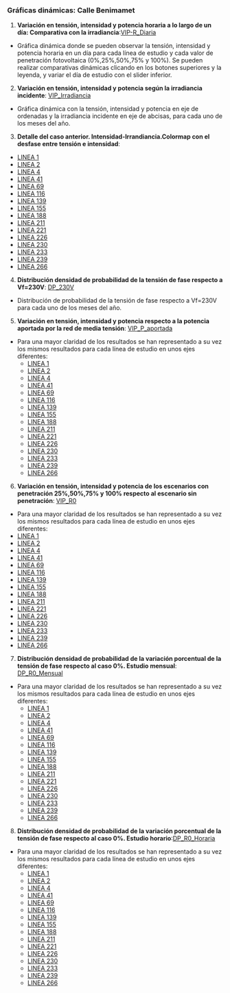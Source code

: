 ### Gráficas dinámicas: Calle Benimamet

1. **Variación en tensión, intensidad y potencia horaria a lo largo de un día: Comparativa con la irradiancia**:[VIP-R_Diaria](https://juliauru.github.io/Datos_Benimamet/Curva_diaria_1.html)
* Gráfica dinámica donde se pueden observar la tensión, intensidad y potencia horaria en un día para cada línea de estudio y cada valor de penetración fotovoltaica (0%,25%,50%,75% y 100%). Se pueden realizar comparativas dinámicas clicando en los botones superiores y la leyenda, y variar el día de estudio con el slider inferior.
2. **Variación en tensión, intensidad y potencia según la irradiancia incidente**: [VIP_Irradiancia](https://juliauru.github.io/Datos_Benimamet/VIP_anual_TY_2.html)
* Gráfica dinámica con la tensión, intensidad y potencia en eje de ordenadas y la irradiancia incidente en eje de abcisas, para cada uno de los meses del año.
3. **Detalle del caso anterior. Intensidad-Irrandiancia.Colormap con el desfase entre tensión e intensidad**:
  * [LINEA 1](https://juliauru.github.io/Datos_Benimamet/Iangle_9/Ia_line1.html)
  * [LINEA 2](https://juliauru.github.io/Datos_Benimamet/Iangle_9/Ia_line2.html)
  * [LINEA 4](https://juliauru.github.io/Datos_Benimamet/Iangle_9/Ia_line4.html)
  * [LINEA 41](https://juliauru.github.io/Datos_Benimamet/Iangle_9/Ia_line41.html)
  * [LINEA 69](https://juliauru.github.io/Datos_Benimamet/Iangle_9/Ia_line69.html)
  * [LINEA 116](https://juliauru.github.io/Datos_Benimamet/Iangle_9/Ia_line116.html)
  * [LINEA 139](https://juliauru.github.io/Datos_Benimamet/Iangle_9/Ia_line139.html)
  * [LINEA 155](https://juliauru.github.io/Datos_Benimamet/Iangle_9/Ia_line155.html)
  * [LINEA 188](https://juliauru.github.io/Datos_Benimamet/Iangle_9/Ia_line188.html)
  * [LINEA 211](https://juliauru.github.io/Datos_Benimamet/Iangle_9/Ia_line211.html)
  * [LINEA 221](https://juliauru.github.io/Datos_Benimamet/Iangle_9/Ia_line221.html)
  * [LINEA 226](https://juliauru.github.io/Datos_Benimamet/Iangle_9/Ia_line226.html)
  * [LINEA 230](https://juliauru.github.io/Datos_Benimamet/Iangle_9/Ia_line230.html)
  * [LINEA 233](https://juliauru.github.io/Datos_Benimamet/Iangle_9/Ia_line233.html)
  * [LINEA 239](https://juliauru.github.io/Datos_Benimamet/Iangle_9/Ia_line239.html)
  * [LINEA 266](https://juliauru.github.io/Datos_Benimamet/Iangle_9/Ia_line266.html)
4. **Distribución densidad de probabilidad de la tensión de fase respecto a Vf=230V**: [DP_230V](https://juliauru.github.io/Datos_Benimamet/Densidad_Probabilidad_3.html)
* Distribución de probabilidad de la tensión de fase respecto a Vf=230V para cada uno de los meses del año.
5. **Variación en tensión, intensidad y potencia respecto a la potencia aportada por la red de media tensión**: [VIP_P_aportada](https://juliauru.github.io/Datos_Benimamet/VIP_anual_CG_4.html)
* Para una mayor claridad de los resultados se han representado a su vez los mismos resultados para cada línea de estudio en unos ejes diferentes:
  * [LINEA 1](https://juliauru.github.io/Datos_Benimamet/R_Autoconsumo_4/CG_line1.html)
  * [LINEA 2](https://juliauru.github.io/Datos_Benimamet/R_Autoconsumo_4/CG_line2.html)
  * [LINEA 4](https://juliauru.github.io/Datos_Benimamet/R_Autoconsumo_4/CG_line4.html)
  * [LINEA 41](https://juliauru.github.io/Datos_Benimamet/R_Autoconsumo_4/CG_line41.html)
  * [LINEA 69](https://juliauru.github.io/Datos_Benimamet/R_Autoconsumo_4/CG_line69.html)
  * [LINEA 116](https://juliauru.github.io/Datos_Benimamet/R_Autoconsumo_4/CG_line116.html)
  * [LINEA 139](https://juliauru.github.io/Datos_Benimamet/R_Autoconsumo_4/CG_line139.html)
  * [LINEA 155](https://juliauru.github.io/Datos_Benimamet/R_Autoconsumo_4/CG_line155.html)
  * [LINEA 188](https://juliauru.github.io/Datos_Benimamet/R_Autoconsumo_4/CG_line188.html)
  * [LINEA 211](https://juliauru.github.io/Datos_Benimamet/R_Autoconsumo_4/CG_line211.html)
  * [LINEA 221](https://juliauru.github.io/Datos_Benimamet/R_Autoconsumo_4/CG_line221.html)
  * [LINEA 226](https://juliauru.github.io/Datos_Benimamet/R_Autoconsumo_4/CG_line226.html)
  * [LINEA 230](https://juliauru.github.io/Datos_Benimamet/R_Autoconsumo_4/CG_line230.html)
  * [LINEA 233](https://juliauru.github.io/Datos_Benimamet/R_Autoconsumo_4/CG_line233.html)
  * [LINEA 239](https://juliauru.github.io/Datos_Benimamet/R_Autoconsumo_4/CG_line239.html)
  * [LINEA 266](https://juliauru.github.io/Datos_Benimamet/R_Autoconsumo_4/CG_line266.html)
6. **Variación en tensión, intensidad y potencia de los escenarios con penetración 25%,50%,75% y 100% respecto al escenario sin penetración**: [VIP_R0](https://juliauru.github.io/Datos_Benimamet/VIP_anual_R_0_5.html)
* Para una mayor claridad de los resultados se han representado a su vez los mismos resultados para cada línea de estudio en unos ejes diferentes:
 * [LINEA 1](https://juliauru.github.io/Datos_Benimamet/R0_5/R0_line1.html)
  * [LINEA 2](https://juliauru.github.io/Datos_Benimamet/R0_5/R0_line2.html)
  * [LINEA 4](https://juliauru.github.io/Datos_Benimamet/R0_5/R0_line4.html)
  * [LINEA 41](https://juliauru.github.io/Datos_Benimamet/R0_5/R0_line41.html)
  * [LINEA 69](https://juliauru.github.io/Datos_Benimamet/R0_5/R0_line69.html)
  * [LINEA 116](https://juliauru.github.io/Datos_Benimamet/R0_5/R0_line116.html)
  * [LINEA 139](https://juliauru.github.io/Datos_Benimamet/R0_5/R0_line139.html)
  * [LINEA 155](https://juliauru.github.io/Datos_Benimamet/R0_5/R0_line155.html)
  * [LINEA 188](https://juliauru.github.io/Datos_Benimamet/R0_5/R0_line188.html)
  * [LINEA 211](https://juliauru.github.io/Datos_Benimamet/R0_5/R0_line211.html)
  * [LINEA 221](https://juliauru.github.io/Datos_Benimamet/R0_5/R0_line221.html)
  * [LINEA 226](https://juliauru.github.io/Datos_Benimamet/R0_5/R0_line226.html)
  * [LINEA 230](https://juliauru.github.io/Datos_Benimamet/R0_5/R0_line230.html)
  * [LINEA 233](https://juliauru.github.io/Datos_Benimamet/R0_5/R0_line233.html)
  * [LINEA 239](https://juliauru.github.io/Datos_Benimamet/R0_5/R0_line239.html)
  * [LINEA 266](https://juliauru.github.io/Datos_Benimamet/R0_5/R0_line266.html)
  
7. **Distribución densidad de probabilidad de la variación porcentual de la tensión de fase respecto al caso 0%. Estudio mensual**: [DP_R0_Mensual](https://juliauru.github.io/Datos_Benimamet/R0_VIP_6.html)
* Para una mayor claridad de los resultados se han representado a su vez los mismos resultados para cada línea de estudio en unos ejes diferentes:
  * [LINEA 1](https://juliauru.github.io/Datos_Benimamet/R0_VIP_6/R0_line1.html)
  * [LINEA 2](https://juliauru.github.io/Datos_Benimamet/R0_VIP_6/R0_line2.html)
  * [LINEA 4](https://juliauru.github.io/Datos_Benimamet/R0_VIP_6/R0_line4.html)
  * [LINEA 41](https://juliauru.github.io/Datos_Benimamet/R0_VIP_6/R0_line41.html)
  * [LINEA 69](https://juliauru.github.io/Datos_Benimamet/R0_VIP_6/R0_line69.html)
  * [LINEA 116](https://juliauru.github.io/Datos_Benimamet/R0_VIP_6/R0_line116.html)
  * [LINEA 139](https://juliauru.github.io/Datos_Benimamet/R0_VIP_6/R0_line139.html)
  * [LINEA 155](https://juliauru.github.io/Datos_Benimamet/R0_VIP_6/R0_line155.html)
  * [LINEA 188](https://juliauru.github.io/Datos_Benimamet/R0_VIP_6/R0_line188.html)
  * [LINEA 211](https://juliauru.github.io/Datos_Benimamet/R0_VIP_6/R0_line211.html)
  * [LINEA 221](https://juliauru.github.io/Datos_Benimamet/R0_VIP_6/R0_line221.html)
  * [LINEA 226](https://juliauru.github.io/Datos_Benimamet/R0_VIP_6/R0_line226.html)
  * [LINEA 230](https://juliauru.github.io/Datos_Benimamet/R0_VIP_6/R0_line230.html)
  * [LINEA 233](https://juliauru.github.io/Datos_Benimamet/R0_VIP_6/R0_line233.html)
  * [LINEA 239](https://juliauru.github.io/Datos_Benimamet/R0_VIP_6/R0_line239.html)
  * [LINEA 266](https://juliauru.github.io/Datos_Benimamet/R0_VIP_6/R0_line266.html)
  
 8. **Distribución densidad de probabilidad de la variación porcentual de la tensión de fase respecto al caso 0%. Estudio horario**:[DP_R0_Horaria](https://juliauru.github.io/Datos_Benimamet/R0_VIP_h_8.html)
* Para una mayor claridad de los resultados se han representado a su vez los mismos resultados para cada línea de estudio en unos ejes diferentes:
  * [LINEA 1](https://juliauru.github.io/Datos_Benimamet/R0_VIP_h_8/R0_h_line1.html)
  * [LINEA 2](https://juliauru.github.io/Datos_Benimamet/R0_VIP_h_8/R0_h_line2.html)
  * [LINEA 4](https://juliauru.github.io/Datos_Benimamet/R0_VIP_h_8/R0_h_line4.html)
  * [LINEA 41](https://juliauru.github.io/Datos_Benimamet/R0_VIP_h_8/R0_h_line41.html)
  * [LINEA 69](https://juliauru.github.io/Datos_Benimamet/R0_VIP_h_8/R0_h_line69.html)
  * [LINEA 116](https://juliauru.github.io/Datos_Benimamet/R0_VIP_h_8/R0_h_line116.html)
  * [LINEA 139](https://juliauru.github.io/Datos_Benimamet/R0_VIP_h_8/R0_h_line139.html)
  * [LINEA 155](https://juliauru.github.io/Datos_Benimamet/R0_VIP_h_8/R0_h_line155.html)
  * [LINEA 188](https://juliauru.github.io/Datos_Benimamet/R0_VIP_h_8/R0_h_line188.html)
  * [LINEA 211](https://juliauru.github.io/Datos_Benimamet/R0_VIP_h_8/R0_h_line211.html)
  * [LINEA 221](https://juliauru.github.io/Datos_Benimamet/R0_VIP_h_8/R0_h_line221.html)
  * [LINEA 226](https://juliauru.github.io/Datos_Benimamet/R0_VIP_h_8/R0_h_line226.html)
  * [LINEA 230](https://juliauru.github.io/Datos_Benimamet/R0_VIP_h_8/R0_h_line230.html)
  * [LINEA 233](https://juliauru.github.io/Datos_Benimamet/R0_VIP_h_8/R0_h_line233.html)
  * [LINEA 239](https://juliauru.github.io/Datos_Benimamet/R0_VIP_h_8/R0_h_line239.html)
  * [LINEA 266](https://juliauru.github.io/Datos_Benimamet/R0_VIP_h_8/R0_h_line266.html) 
